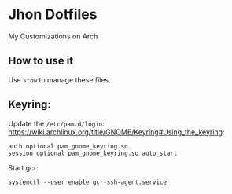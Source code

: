 # Jhon Dotfiles
My Customizations on Arch

## How to use it
Use `stow` to manage these files.

## Keyring:
Update the `/etc/pam.d/login`: https://wiki.archlinux.org/title/GNOME/Keyring#Using_the_keyring:
```
auth optional pam_gnome_keyring.so
session optional pam_gnome_keyring.so auto_start
```

Start gcr:
```
systemctl --user enable gcr-ssh-agent.service
```
